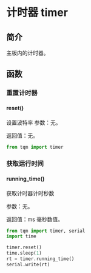 # 计时器 timer

## 简介

主板内的计时器。

## 函数

### 重置计时器

#### reset()

设置波特率
参数：无。

返回值：无。

```py
from tqm import timer
```

### 获取运行时间

#### running_time()

获取计时器计时秒数

参数：无。

返回值：ms 毫秒数值。

```py
from tqm import timer, serial
import time

timer.reset()
time.sleep(1)
rt = timer.running_time()
serial.write(rt)

```
